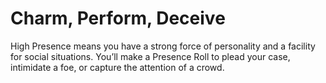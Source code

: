 # Charm, Perform, Deceive

High Presence means you have a strong force of personality and a facility for social situations. You’ll make a Presence Roll to plead your case, intimidate a foe, or capture the attention of a crowd.